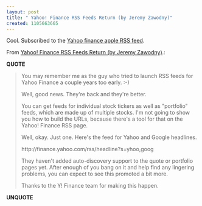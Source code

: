```yaml
---
layout: post
title: " Yahoo! Finance RSS Feeds Return (by Jeremy Zawodny)"
created: 1105663665
---
```

<p>Cool. Subscribed to the <a href="http://finance.yahoo.com/rss/headline?s=aapl">Yahoo finance apple RSS feed</a>.
</p>
<p>From <a href="http://jeremy.zawodny.com/blog/archives/003924.html">Yahoo! Finance RSS Feeds Return (by Jeremy Zawodny)</a>.:</p>
<p><b>QUOTE</b></p><blockquote><p>You may remember me as the guy who tried to launch RSS feeds for Yahoo Finance a couple years too early. :-)</p>

<p>Well, good news. They're back and they're better.
</p>
<p>You can get feeds for individual stock tickers as well as "portfolio" feeds, which are made up of multiple stocks. I'm not going to show you how to build the URLs, because there's a tool for that on the Yahoo! Finance RSS page.
</p>
<p>Well, okay. Just one. Here's the feed for Yahoo and Google headlines.
</p>
<p>http://finance.yahoo.com/rss/headline?s=yhoo,goog
</p>
<p>They haven't added auto-discovery support to the quote or portfolio pages yet. After enough of you bang on it and help find any lingering problems, you can expect to see this promoted a bit more.
</p>
<p>Thanks to the Y! Finance team for making this happen.</p></blockquote><p><b>UNQUOTE</b></p>



